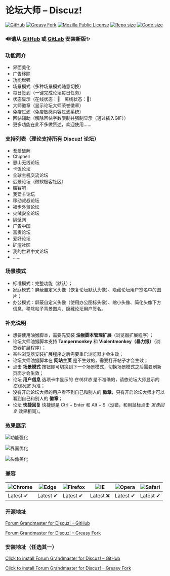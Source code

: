 # 论坛大师 – Discuz!
[![GitHub](https://img.shields.io/badge/论坛大师-GitHub-blue?logo=GitHub)](https://github.com/master-of-forums/master-of-forums)
[![Greasy Fork](https://img.shields.io/badge/论坛大师-Greasy%20Fork-blue?logo=Socket.io)](https://greasyfork.org/scripts/400250)
[![Mozilla Public License](https://img.shields.io/badge/License-MPL-blue?logo=Open%20Source%20Initiative)](https://www.mozilla.org/MPL/2.0/)
[![Repo size](https://img.shields.io/github/repo-size/hishis/forum-grandmaster-for-discuz?logo=Git)](https://github.com/hishis/forum-grandmaster-for-discuz)
[![Code size](https://img.shields.io/github/languages/code-size/hishis/forum-grandmaster-for-discuz?logo=CodeSandbox)](https://github.com/hishis/forum-grandmaster-for-discuz)

### 🔊请从 [GitHub](https://github.com/master-of-forums/master-of-forums) 或 [GitLab](https://gitlab.com/master-of-forums/master-of-forums) 安装新版✨

### 功能简介
* 界面美化
* 广告移除
* 功能增强
* 场景模式（多种场景模式随意切换）
* 每日签到（一键完成论坛每日任务）
* 状态显示（在线状态：🌝　离线状态：🌚）
* 大师徽章（显示论坛大师荣誉徽章）
* 免疫过滤（免疫敏感内容过滤系统）
* 回帖辅助（解除回帖字数限制并强制显示（通过插入GIF））
* 更多功能在此不多做赘述，欢迎使用……

### 支持列表（理论支持所有 Discuz! 论坛）
* 吾爱破解
* Chiphell
* 恩山无线论坛
* 卡饭论坛
* 全球主机交流论坛
* 远景论坛（微软极客社区）
* 赚客吧
* 我爱卡论坛
* 移动叔叔论坛
* 福步外贸论坛
* 火绒安全论坛
* 隔壁网
* 广告中国
* 富贵论坛
* 爱好论坛
* 矿渣社区
* 我的世界中文论坛
* ……

### 场景模式
* 标准模式：完整功能（默认）；
* 家庭模式：屏蔽自定义头像（恢复论坛默认头像）、隐藏论坛用户签名中的图片；
* 办公模式：屏蔽自定义头像（使用办公图标头像）、缩小头像、简化头像下方信息、移除帖子背景图片、隐藏论坛用户签名。

### 补充说明
* 想要使用油猴脚本，需要先安装 **油猴脚本管理扩展**（浏览器扩展程序）；
* 论坛大师油猴脚本支持 **Tampermonkey** 和 **Violentmonkey（暴力猴）**（浏览器扩展程序）；
* 某些浏览器安装扩展程序之后需要重启浏览器才会生效；
* 论坛大师油猴脚本在 **网站主页** 是不生效的，需要打开帖子才会生效；
* 点击 **场景模式** 按钮即可切换到下一个场景模式，切换场景模式之后需要刷新页面才会生效；
* 论坛 **用户信息** 选项卡中显示的 _在线状态_ 是不准确的，请依论坛大师显示的 _在线状态_ 为准；
* 没有开启论坛大师的用户看不到自己和别人的 **徽章**，只有开启论坛大师才可以看到自己和别人的 **徽章**；
* 论坛 **快捷回复** 快捷键是 Ctrl + Enter 和 Alt + S（没错，和用鼠标点击 _发表回复_ 效果相同）。

### 效果展示
![功能强化](https://greasyfork.org/system/screenshots/screenshots/000/020/270/original/000.png)

![界面优化](https://greasyfork.org/system/screenshots/screenshots/000/020/271/original/001.png)

![头像美化](https://greasyfork.org/system/screenshots/screenshots/000/020/272/original/002.png)

### 兼容
![Chrome](https://raw.githubusercontent.com/alrra/browser-logos/master/src/chrome/chrome_48x48.png) | ![Edge](https://raw.githubusercontent.com/alrra/browser-logos/master/src/edge/edge_48x48.png) | ![Firefox](https://raw.githubusercontent.com/alrra/browser-logos/master/src/firefox/firefox_48x48.png) | ![IE](https://raw.githubusercontent.com/alrra/browser-logos/master/src/archive/internet-explorer_9-11/internet-explorer_9-11_48x48.png) | ![Opera](https://raw.githubusercontent.com/alrra/browser-logos/master/src/opera/opera_48x48.png) | ![Safari](https://raw.githubusercontent.com/alrra/browser-logos/master/src/safari/safari_48x48.png) |
--- | --- | --- | --- | --- | --- |
Latest ✔ | Latest ✔ | Latest ✔ | Latest ❌ | Latest ✔ | Latest ✔ |

### 开源地址
[Forum Grandmaster for Discuz! – GitHub](https://github.com/hishis/forum-grandmaster-for-discuz)

[Forum Grandmaster for Discuz! – Greasy Fork](https://greasyfork.org/scripts/400250)

### 安装地址（任选其一）
[Click to install Forum Grandmaster for Discuz! – GitHub](https://github.com/hishis/forum-grandmaster-for-discuz/raw/master/main.user.js)

[Click to install Forum Grandmaster for Discuz! – Greasy Fork](https://greasyfork.org/scripts/400250)


